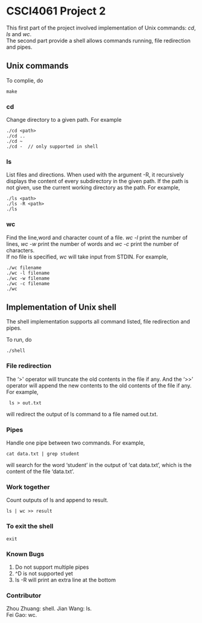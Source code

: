  # CSCI4061 Project 2

 This first part of the project involved implementation of Unix commands: *cd*, *ls* and *wc*.  
 The second part provide a shell allows commands running, file redirection and pipes. 
 ## Unix commands
 
 To complie, do
 ```
 make
 ```
 
 ### cd
 
 Change directory to a given path. For example
 ```make
 ./cd <path>
 ./cd ..
 ./cd ~
 ./cd -  // only supported in shell
```

 ### ls
List files and directions. When used with the argument -R, it recursively displays the content of every subdirectory in the given path. If the path is not given, use the current working directory as the path.
For example, 
 ```
 ./ls <path>
 ./ls -R <path>
 ./ls
 ```
 
 ### wc
Find the line,word and character count of a file. *wc -l* print the number of lines, *wc -w* print the number of words and *wc -c* print the number of characters.  
If no file is specified, *wc* will take input from STDIN. 
For example,
```
./wc filename
./wc -l filename
./wc -w filename
./wc -c filename
./wc
```
## Implementation of Unix shell
The shell implementation supports all command listed, file redirection and pipes. 

To run, do
```
./shell
```
### File redirection
The ‘>' operator will truncate the old contents in the file if any. And the ‘>>’ operator will append the new contents to the old contents of the file if any. For example,
```
 ls > out.txt
```
will redirect the output of ls command to a file named out.txt.

### Pipes
Handle one pipe between two commands. For example,
```
cat data.txt | grep student
```
will search for the word ‘student’ in the output of ‘cat data.txt’, which is the content of the file ‘data.txt’.

### Work together
Count outputs of ls and append to result.
```
ls | wc >> result
```

### To exit the shell
```
exit
```

### Known Bugs
1. Do not support multiple pipes
2. ^D is not supported yet
3. ls -R will print an extra line at the bottom

### Contributor
Zhou Zhuang: shell.
Jian Wang: ls.  
Fei Gao: wc. 
  
